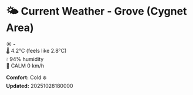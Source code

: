 # 🌤️ Current Weather - Grove (Cygnet Area)

☀️ **-**  
🌡️ 4.2°C (feels like 2.8°C)  
💧 94% humidity  
💨 CALM 0 km/h  

**Comfort:** Cold ❄️  
**Updated:** 20251028180000
